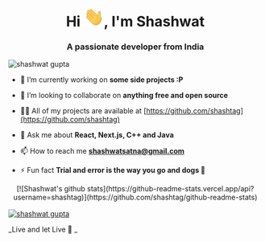 <h1 align="center">Hi <img src="https://raw.githubusercontent.com/ABSphreak/ABSphreak/master/gifs/Hi.gif" width="40px" />, I'm Shashwat</h1>
<h3 align="center">A passionate developer from India</h3>
<p align="left"> <img src="https://komarev.com/ghpvc/?username=shashtag" alt="shashwat gupta" /> </p>

- 🔭 I’m currently working on **some side projects :P**

- 👯 I’m looking to collaborate on **anything free and open source**

- 👨‍💻 All of my projects are available at [https://github.com/shashtag](https://github.com/shashtag)

- 💬 Ask me about **React, Next.js, C++ and Java**

- 📫 How to reach me **shashwatsatna@gmail.com**

- ⚡ Fun fact **Trial and error is the way you go and dogs 🐶**



<p align="center">
[![Shashwat's github stats](https://github-readme-stats.vercel.app/api?username=shashtag)](https://github.com/shashtag/github-readme-stats)

<a href="https://codesandbox.com/shashtag" target="blank"><img align="center" src="https://cdn.jsdelivr.net/npm/simple-icons@3.0.1/icons/codesandbox.svg" alt="shashwat gupta" height="20" width="20" /></a>

_Live and let Live 🎯 _
